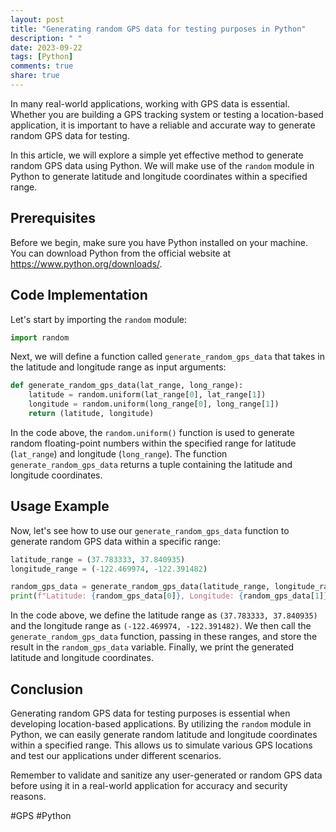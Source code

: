 ```yaml
---
layout: post
title: "Generating random GPS data for testing purposes in Python"
description: " "
date: 2023-09-22
tags: [Python]
comments: true
share: true
---
```


In many real-world applications, working with GPS data is essential. Whether you are building a GPS tracking system or testing a location-based application, it is important to have a reliable and accurate way to generate random GPS data for testing.

In this article, we will explore a simple yet effective method to generate random GPS data using Python. We will make use of the `random` module in Python to generate latitude and longitude coordinates within a specified range.

## Prerequisites
Before we begin, make sure you have Python installed on your machine. You can download Python from the official website at https://www.python.org/downloads/.

## Code Implementation
Let's start by importing the `random` module:

```python
import random
```

Next, we will define a function called `generate_random_gps_data` that takes in the latitude and longitude range as input arguments:

```python
def generate_random_gps_data(lat_range, long_range):
    latitude = random.uniform(lat_range[0], lat_range[1])
    longitude = random.uniform(long_range[0], long_range[1])
    return (latitude, longitude)
```

In the code above, the `random.uniform()` function is used to generate random floating-point numbers within the specified range for latitude (`lat_range`) and longitude (`long_range`). The function `generate_random_gps_data` returns a tuple containing the latitude and longitude coordinates.

## Usage Example
Now, let's see how to use our `generate_random_gps_data` function to generate random GPS data within a specific range:

```python
latitude_range = (37.783333, 37.840935)
longitude_range = (-122.469974, -122.391482)

random_gps_data = generate_random_gps_data(latitude_range, longitude_range)
print(f"Latitude: {random_gps_data[0]}, Longitude: {random_gps_data[1]}")
```

In the code above, we define the latitude range as `(37.783333, 37.840935)` and the longitude range as `(-122.469974, -122.391482)`. We then call the `generate_random_gps_data` function, passing in these ranges, and store the result in the `random_gps_data` variable. Finally, we print the generated latitude and longitude coordinates.

## Conclusion
Generating random GPS data for testing purposes is essential when developing location-based applications. By utilizing the `random` module in Python, we can easily generate random latitude and longitude coordinates within a specified range. This allows us to simulate various GPS locations and test our applications under different scenarios.

Remember to validate and sanitize any user-generated or random GPS data before using it in a real-world application for accuracy and security reasons.

#GPS #Python